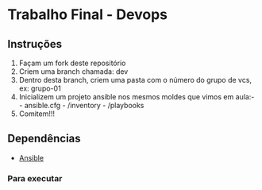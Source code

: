 
# Trabalho Final - Devops 

## Instruções
1.  Façam um fork deste repositório
2.  Criem uma branch chamada: dev    
3.  Dentro desta branch, criem uma pasta com o número do grupo de vcs, ex: grupo-01    
4.  Inicializem um projeto ansible nos mesmos moldes que vimos em aula:-            
 \- ansible.cfg
 \- /inventory
 \- /playbooks
6.  Comitem!!!
 
## Dependências
* [Ansible](https://docs.ansible.com/ansible/latest/installation_guide/intro_installation.html) 

### Para executar

